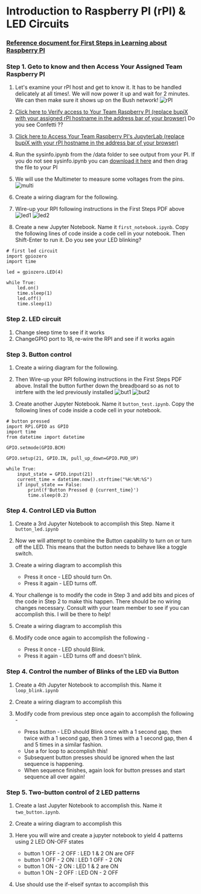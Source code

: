 # Introduction to Raspberry PI (rPI) & LED Circuits

### [Reference document for First Steps in Learning about Raspberry PI](Bush_RPI_PYTHON_ROBOTICS.pdf)

### Step 1. Geto to know and then Access Your Assigned Team Raspberry PI

1. Let's examine your rPI host and get to know it. It has to be handled delicately at all times!. We will now power it up and wait for 2 minutes. We can then make sure it shows up on the Bush network!
![rPI](rPI.png)

1. [Click here to Verify access to Your Team Raspberry PI  (replace bupiX with your assigned  rPI hostname in the address bar of your browser)](http://bupiX.bush.edu)
Do you see Confetti ?? 

1. [Click here to Access Your Team Raspberry PI's JupyterLab (replace bupiX with your rPI hostname in the address bar of your browser)](http://bupiX.bush.edu:8081)
1. Run the sysinfo.ipynb from the /data folder to see output from your PI. If you do not see sysinfo.ipynb you can [download it here](sysinfo.ipynb) and then drag the file to your PI

1. We will use the Multimeter to measure some voltages from the pins.
![multi](multimeter.png)

1. Create a wiring diagram for the following. 
1. Wire-up your RPI following instructions in the First Steps PDF above
![led1](circ1_led.png)
![led2](circ1_led_pic.png)

1. Create a new Jupyter Notebook. Name it ```first_notebook.ipynb```. Copy the following lines of code inside a code cell in your notebook. Then Shift-Enter to run it. Do you see your LED blinking?


````
# first led circuit
import gpiozero
import time

led = gpiozero.LED(4)

while True:
    led.on()
    time.sleep(1)
    led.off()
    time.sleep(1)
````

### Step 2. LED circuit
1. Change sleep time to see if it works
2. ChangeGPIO port to 18, re-wire the RPI and see if it works again

### Step 3. Button control
1. Create a wiring diagram for the following. 
1. Then Wire-up your RPI following instructions in the First Steps PDF above. Install the button further down the breadboard so as not to intrfere with the led previously installed
![but1](circ2_button.png)
![but2](circ2_button_pic.png)

1. Create another Jupyter Notebook.  Name it ```button_test.ipynb```. Copy the following lines of code inside a code cell in your notebook.

````
# button pressed
import RPi.GPIO as GPIO
import time
from datetime import datetime

GPIO.setmode(GPIO.BCM)

GPIO.setup(21, GPIO.IN, pull_up_down=GPIO.PUD_UP)

while True:
    input_state = GPIO.input(21)
    current_time = datetime.now().strftime("%H:%M:%S")
    if input_state == False:
        print(f'Button Pressed @ {current_time}')
        time.sleep(0.2)

````

### Step 4. Control LED via Button
1. Create a 3rd Jupyter Notebook to accomplish this Step. Name it ```button_led.ipynb```

1. Now we will attempt to combine the Button capability to turn on or turn off the LED. This means that the button needs to behave like a toggle switch. 

1. Create a wiring diagram to accomplish this

    * Press it once - LED should turn On.
    * Press it again - LED turns off.  
    

1.  Your challenge is to modify the code in Step 3 and add bits and pices of the code in Step 2 to make this happen.  There should be no wiring changes necessary.  Consult with your team member to see if you can accomplish this.  I will be there to help!

1. Create a wiring diagram to accomplish this

1. Modify code once again to accomplish the following - 

    * Press it once - LED should Blink.
    * Press it again - LED turns off and doesn't blink.  

### Step 4. Control the number of Blinks of the LED via Button

1. Create a 4th Jupyter Notebook to accomplish this.  Name it ```loop_blink.ipynb```

1. Create a wiring diagram to accomplish this

1. Modify code from previous step once again to accomplish the following - 

    * Press button - LED should Blink once with a 1 second gap, then twice with a 1 second gap, then 3 times with a 1 second gap, then 4 and 5 times in a similar fashion.
    * Use a for loop to accomplish this!
    * Subsequent button presses should be ignored when the last sequence is happening. 
    * When sequence finishes, again look for button presses and start sequence all over again!

### Step 5. Two-button control of 2 LED patterns

1. Create a last Jupyter Notebook to accomplish this.  Name it ```two_button.ipynb```.

1. Create a wiring diagram to accomplish this

1. Here you will wire and create a jupyter notebook to yield 4 patterns using 2 LED ON-OFF states 

    * button 1 OFF - 2 OFF : LED 1 & 2 ON are OFF 
    * button 1 OFF - 2 ON : LED 1 OFF - 2 ON
    * button 1 ON - 2 ON : LED 1 & 2 are ON
    * button 1 ON - 2 OFF : LED ON - 2 OFF

1. Use should use the if-elseif syntax to accomplish this